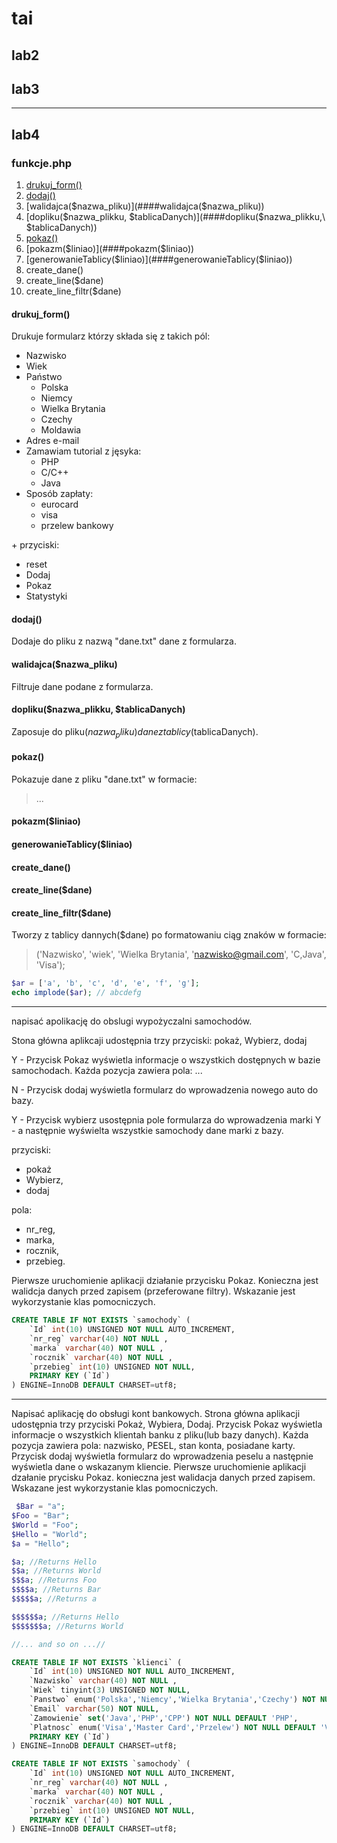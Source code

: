 # tai

## lab2

## lab3

---

## lab4

### funkcje.php

1. [drukuj_form()](####drukuj_form())
2. [dodaj()](####dodaj())
3. [walidajca($nazwa_pliku)](####walidajca($nazwa_pliku))
4. [dopliku($nazwa_plikku, $tablicaDanych)](####dopliku($nazwa_plikku,\ $tablicaDanych))
5. [pokaz()](####pokaz())
6. [pokazm($liniao)](####pokazm($liniao))
7. [generowanieTablicy($liniao)](####generowanieTablicy($liniao))
8. create_dane()
9. create_line($dane)
10. create_line_filtr($dane)

#### drukuj_form()

Drukuje formularz którzy składa się z takich pól:

* Nazwisko
* Wiek
* Państwo
  * Polska
  * Niemcy
  * Wielka Brytania
  * Czechy
  * Moldawia
* Adres e-mail
* Zamawiam tutorial z jęsyka:
  * PHP  
  * C/C++  
  * Java
* Sposób zapłaty:
  * eurocard
  * visa  
  * przelew bankowy

\+ przyciski:

* reset
* Dodaj
* Pokaz
* Statystyki

#### dodaj()

Dodaje do pliku z nazwą "dane.txt" dane z formularza.

#### walidajca($nazwa_pliku)

Filtruje dane podane z formularza.

#### dopliku($nazwa_plikku, $tablicaDanych)

Zaposuje do pliku($nazwa_pliku) dane z tablicy($tablicaDanych).

#### pokaz()

Pokazuje dane z pliku "dane.txt" w formacie:

> ...

#### pokazm($liniao)

#### generowanieTablicy($liniao)

#### create_dane()

#### create_line($dane)

#### create_line_filtr($dane)

Tworzy z tablicy dannych($dane) po formatowaniu ciąg znaków w formacie:

> ('Nazwisko', 'wiek', 'Wielka Brytania', 'nazwisko@gmail.com', 'C,Java', 'Visa');

```php
$ar = ['a', 'b', 'c', 'd', 'e', 'f', 'g'];
echo implode($ar); // abcdefg
```

---

napisać apolikację do obslugi wypożyczalni samochodów. 

Stona główna aplikcaji udostępnia trzy przyciski: pokaż, Wybierz, dodaj

Y - Przycisk Pokaz wyświetla informacje o wszystkich dostępnych w bazie samochodach.
Każda pozycja zawiera pola: ...

N - Przycisk dodaj wyświetla formularz do wprowadzenia nowego auto do bazy.

Y - Przycisk wybierz usostępnia pole formularza do wprowadzenia marki
Y - a następnie wyświelta wszystkie samochody dane marki z bazy. 

przyciski: 
* pokaż
* Wybierz,
* dodaj

pola:
* nr_reg, 
* marka, 
* rocznik,
* przebieg. 

Pierwsze uruchomienie aplikacji działanie przycisku Pokaz.
Konieczna jest walidcja danych przed zapisem (przeferowane filtry).
Wskazanie jest wykorzystanie klas pomocniczych.
```sql
CREATE TABLE IF NOT EXISTS `samochody` (
    `Id` int(10) UNSIGNED NOT NULL AUTO_INCREMENT,
    `nr_reg` varchar(40) NOT NULL ,
    `marka` varchar(40) NOT NULL ,
    `rocznik` varchar(40) NOT NULL ,
    `przebieg` int(10) UNSIGNED NOT NULL,
    PRIMARY KEY (`Id`)
) ENGINE=InnoDB DEFAULT CHARSET=utf8;
```

---

Napisać aplikację do obsługi kont bankowych. Strona główna aplikacji udostępnia trzy przyciski Pokaż, Wybiera, Dodaj. Przycisk Pokaz wyświetla informacje o wszystkich klientah banku z pliku(lub bazy danych). Każda pozycja zawiera pola: nazwisko, PESEL, stan konta, posiadane karty. Przycisk dodaj wyświetla formularz do wprowadzenia peselu a następnie wyświetla dane o wskazanym kliencie. Pierwsze uruchomienie aplikacji dzałanie prycisku Pokaz.
konieczna jest walidacja danych przed zapisem. Wskazane jest wykorzystanie klas pomocniczych.

```php
 $Bar = "a";
$Foo = "Bar";
$World = "Foo";
$Hello = "World";
$a = "Hello";

$a; //Returns Hello
$$a; //Returns World
$$$a; //Returns Foo
$$$$a; //Returns Bar
$$$$$a; //Returns a

$$$$$$a; //Returns Hello
$$$$$$$a; //Returns World

//... and so on ...//
```

```sql
CREATE TABLE IF NOT EXISTS `klienci` (
    `Id` int(10) UNSIGNED NOT NULL AUTO_INCREMENT,
    `Nazwisko` varchar(40) NOT NULL ,
    `Wiek` tinyint(3) UNSIGNED NOT NULL,
    `Panstwo` enum('Polska','Niemcy','Wielka Brytania','Czechy') NOT NULL DEFAULT 'Polska',
    `Email` varchar(50) NOT NULL,
    `Zamowienie` set('Java','PHP','CPP') NOT NULL DEFAULT 'PHP',
    `Platnosc` enum('Visa','Master Card','Przelew') NOT NULL DEFAULT 'Visa',
    PRIMARY KEY (`Id`)
) ENGINE=InnoDB DEFAULT CHARSET=utf8;
```

```sql
CREATE TABLE IF NOT EXISTS `samochody` (
    `Id` int(10) UNSIGNED NOT NULL AUTO_INCREMENT,
    `nr_reg` varchar(40) NOT NULL ,
    `marka` varchar(40) NOT NULL ,
    `rocznik` varchar(40) NOT NULL ,
    `przebieg` int(10) UNSIGNED NOT NULL,
    PRIMARY KEY (`Id`)
) ENGINE=InnoDB DEFAULT CHARSET=utf8;
```